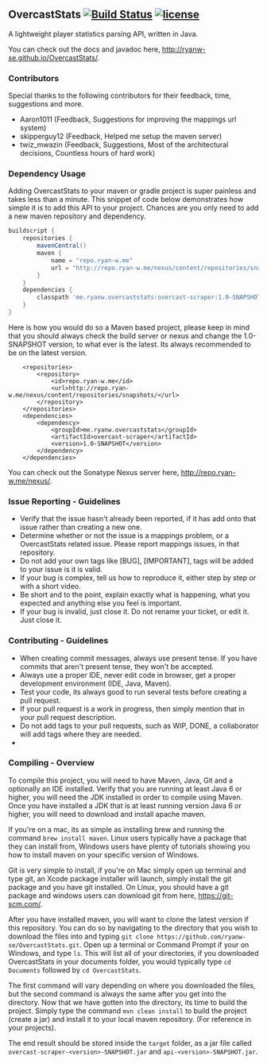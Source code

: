 ## OvercastStats [![Build Status](https://travis-ci.org/ryanw-se/OvercastStats.svg?branch=master)](https://travis-ci.org/ryanw-se/OvercastStats) [![license](http://img.shields.io/:license-MIT-blue.svg)](https://github.com/ryanw-se/OvercastAPI/blob/master/LICENSE)
A lightweight player statistics parsing API, written in Java.

You can check out the docs and javadoc here, http://ryanw-se.github.io/OvercastStats/.

### Contributors

Special thanks to the following contributors for their feedback, time, suggestions and more.

 - Aaron1011 (Feedback, Suggestions for improving the mappings url system)
 - skipperguy12 (Feedback, Helped me setup the maven server)
 - twiz_mwazin (Feedback, Suggestions, Most of the architectural decisions, Countless hours of hard work)

### Dependency Usage

Adding OvercastStats to your maven or gradle project is super painless and takes less than a minute. This snippet of code below
demonstrates how simple it is to add this API to your project. Chances are you only need to add a new maven repository and dependency.

```gradle
buildscript {
    repositories {
        mavenCentral()
        maven {
            name = "repo.ryan-w.me"
            url = "http://repo.ryan-w.me/nexus/content/repositories/snapshots/"
        }
    }
    dependencies {
        classpath 'me.ryanw.overcaststats:overcast-scraper:1.0-SNAPSHOT'
    }
}
```

Here is how you would do so a Maven based project, please keep in mind that you should always check the build server or nexus
and change the 1.0-SNAPSHOT version, to what ever is the latest. Its always recommended to be on the latest version.

```maven
    <repositories>
        <repository>
            <id>repo.ryan-w.me</id>
            <url>http://repo.ryan-w.me/nexus/content/repositories/snapshots/</url>
        </repository>
    </repositories>
    <dependencies>
        <dependency>
            <groupId>me.ryanw.overcaststats</groupId>
            <artifactId>overcast-scraper</artifactId>
            <version>1.0-SNAPSHOT</version>
        </dependency>
    </dependencies>
```

You can check out the Sonatype Nexus server here, http://repo.ryan-w.me/nexus/.

### Issue Reporting - Guidelines

* Verify that the issue hasn't already been reported, if it has add onto that issue rather than creating a new one.
* Determine whether or not the issue is a mappings problem, or a OvercastStats related issue. Please report mappings issues, in that repository.
* Do not add your own tags like [BUG], [IMPORTANT], tags will be added to your issue is it is valid.
* If your bug is complex, tell us how to reproduce it, either step by step or with a short video.
* Be short and to the point, explain exactly what is happening, what you expected and anything else you feel is important.
* If your bug is invalid, just close it. Do not rename your ticket, or edit it. Just close it.

### Contributing - Guidelines

* When creating commit messages, always use present tense. If you have commits that aren't present tense, they won't be accepted.
* Always use a proper IDE, never edit code in browser, get a proper development environment (IDE, Java, Maven).
* Test your code, its always good to run several tests before creating a pull request.
* If your pull request is a work in progress, then simply mention that in your pull request description.
* Do not add tags to your pull requests, such as WIP, DONE, a collaborator will add tags where they are needed.
*

### Compiling - Overview

To compile this project, you will need to have Maven, Java, Git and a optionally an IDE installed. Verify that you are running at least Java 6
or higher, you will need the JDK installed in order to compile using Maven. Once you have installed a JDK that is at least running version
Java 6 or higher, you will need to download and install apache maven.

If you're on a mac, its as simple as installing brew and running the command ```brew install maven```. Linux users typically have a package
that they can install from, Windows users have plenty of tutorials showing you how to install maven on your specific version of Windows.

Git is very simple to install, if you're on Mac simply open up terminal and type git, an Xcode package installer will launch, simply install
the git package and you have git installed. On Linux, you should have a git package and windows users can download git from here, https://git-scm.com/.

After you have installed maven, you will want to clone the latest version if this repository. You can do so by navigating to the directory
that you wish to download the files into and typing ```git clone https://github.com/ryanw-se/OvercastStats.git```. Open up a terminal or
Command Prompt if your on Windows, and type ```ls```. This will list all of your directories, if you downloaded OvercastStats in your documents folder,
you would typically type ```cd Documents``` followed by ```cd OvercastStats```.

The first command will vary depending on where you downloaded the files, but the second command is always the same after you get into the directory.
Now that we have gotten into the directory, its time to build the project. Simply type the command ```mvn clean install``` to build the project
(create a jar) and install it to your local maven repository. (For reference in your projects).

The end result should be stored inside the ```target``` folder, as a jar file called ```overcast-scraper-<version>-SNAPSHOT.jar``` and ```api-<version>-SNAPSHOT.jar```.